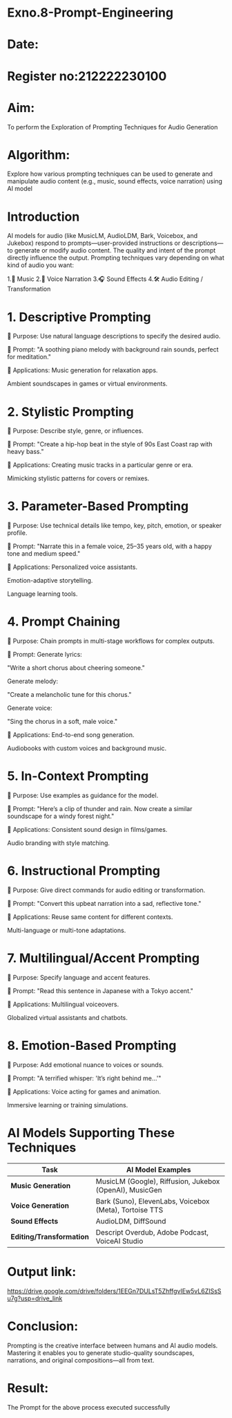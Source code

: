 # Exno.8-Prompt-Engineering
# Date:
# Register no:212222230100
# Aim:
To perform the Exploration of Prompting Techniques for Audio Generation
# Algorithm: 
Explore how various prompting techniques can be used to generate and manipulate audio content (e.g., music, sound effects, voice narration) using AI model
# Introduction
AI models for audio (like MusicLM, AudioLDM, Bark, Voicebox, and Jukebox) respond to prompts—user-provided instructions or descriptions—to generate or modify audio content. The quality and intent of the prompt directly influence the output.
Prompting techniques vary depending on what kind of audio you want:

1.🎵 Music
2.🎤 Voice Narration
3.🎧 Sound Effects
4.🛠️ Audio Editing / Transformation

# 1. Descriptive Prompting
🔹 Purpose:
Use natural language descriptions to specify the desired audio.

🔹 Prompt:
"A soothing piano melody with background rain sounds, perfect for meditation."

🔹 Applications:
Music generation for relaxation apps.

Ambient soundscapes in games or virtual environments.

# 2. Stylistic Prompting
🔹 Purpose:
Describe style, genre, or influences.

🔹 Prompt:
"Create a hip-hop beat in the style of 90s East Coast rap with heavy bass."

🔹 Applications:
Creating music tracks in a particular genre or era.

Mimicking stylistic patterns for covers or remixes.

# 3. Parameter-Based Prompting
🔹 Purpose:
Use technical details like tempo, key, pitch, emotion, or speaker profile.

🔹 Prompt:
"Narrate this in a female voice, 25–35 years old, with a happy tone and medium speed."

🔹 Applications:
Personalized voice assistants.

Emotion-adaptive storytelling.

Language learning tools.

#  4. Prompt Chaining
🔹 Purpose:
Chain prompts in multi-stage workflows for complex outputs.

🔹 Prompt:
Generate lyrics:

"Write a short chorus about cheering someone."

Generate melody:

"Create a melancholic tune for this chorus."

Generate voice:

"Sing the chorus in a soft, male voice."

🔹 Applications:
End-to-end song generation.

Audiobooks with custom voices and background music.

# 5. In-Context Prompting
🔹 Purpose:
Use examples as guidance for the model.

🔹 Prompt:
"Here’s a clip of thunder and rain. Now create a similar soundscape for a windy forest night."

🔹 Applications:
Consistent sound design in films/games.

Audio branding with style matching.

# 6. Instructional Prompting
🔹 Purpose:
Give direct commands for audio editing or transformation.

🔹 Prompt:
"Convert this upbeat narration into a sad, reflective tone."

🔹 Applications:
Reuse same content for different contexts.

Multi-language or multi-tone adaptations.

# 7. Multilingual/Accent Prompting
🔹 Purpose:
Specify language and accent features.

🔹 Prompt:
"Read this sentence in Japanese with a Tokyo accent."

🔹 Applications:
Multilingual voiceovers.

Globalized virtual assistants and chatbots.

#  8. Emotion-Based Prompting
🔹 Purpose:
Add emotional nuance to voices or sounds.

🔹 Prompt:
"A terrified whisper: 'It’s right behind me…'"

🔹 Applications:
Voice acting for games and animation.

Immersive learning or training simulations.


 # AI Models Supporting These Techniques

| Task                       | AI Model Examples                                       |
| -------------------------- | ------------------------------------------------------- |
| **Music Generation**       | MusicLM (Google), Riffusion, Jukebox (OpenAI), MusicGen |
| **Voice Generation**       | Bark (Suno), ElevenLabs, Voicebox (Meta), Tortoise TTS  |
| **Sound Effects**          | AudioLDM, DiffSound                                     |
| **Editing/Transformation** | Descript Overdub, Adobe Podcast, VoiceAI Studio         |

  # Output link:
  https://drive.google.com/drive/folders/1EEGn7DULsT5ZhffgvIEw5vL6ZISsSu7g?usp=drive_link

# Conclusion:
Prompting is the creative interface between humans and AI audio models. Mastering it enables you to generate studio-quality soundscapes, narrations, and original compositions—all from text.

# Result: 
The Prompt for the above process executed successfully
